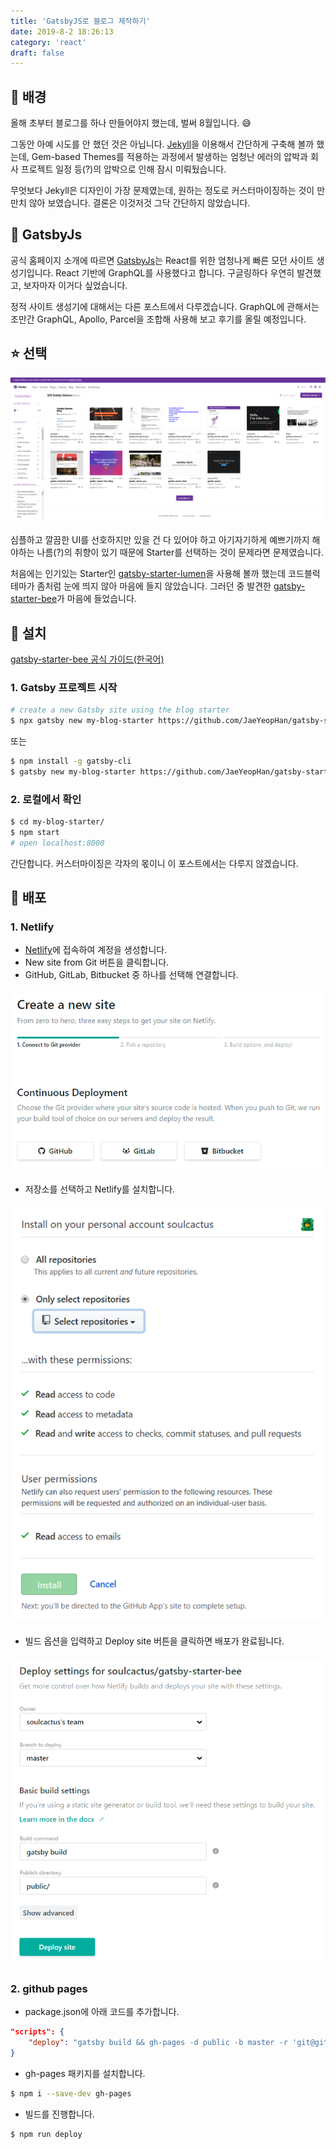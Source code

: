 ```yaml
---
title: 'GatsbyJS로 블로그 제작하기'
date: 2019-8-2 18:26:13
category: 'react'
draft: false
---
```


## 📝 배경

올해 초부터 블로그를 하나 만들어야지 했는데, 벌써 8월입니다. 😅

그동안 아예 시도를 안 했던 것은 아닙니다.
[Jekyll](https://jekyllrb.com/)을 이용해서 간단하게 구축해 볼까 했는데,
Gem-based Themes를 적용하는 과정에서 발생하는 엄청난 에러의 압박과 회사 프로젝트 일정 등(?)의 압박으로 인해 잠시 미뤄뒀습니다.

무엇보다 Jekyll은 디자인이 가장 문제였는데, 원하는 정도로 커스터마이징하는 것이 만만치 않아 보였습니다.
결론은 이것저것 그닥 간단하지 않았습니다.

## 💎 GatsbyJs

공식 홈페이지 소개에 따르면 [GatsbyJs](https://www.gatsbyjs.org/)는 React를 위한 엄청나게 빠른 모던 사이트 생성기입니다.
React 기반에 GraphQL를 사용했다고 합니다. 구글링하다 우연히 발견했고, 보자마자 이거다 싶었습니다.

정적 사이트 생성기에 대해서는 다른 포스트에서 다루겠습니다.
GraphQL에 관해서는 조만간 GraphQL, Apollo, Parcel을 조합해 사용해 보고 후기를 올릴 예정입니다.

## ⭐️ 선택

![](./images/gatsby_starters.png)

####

심플하고 깔끔한 UI를 선호하지만 있을 건 다 있어야 하고 아기자기하게 예쁘기까지 해야하는 나름(?)의 취향이 있기 때문에 Starter를 선택하는 것이 문제라면 문제였습니다.

처음에는 인기있는 Starter인 [gatsby-starter-lumen](https://www.gatsbyjs.org/starters/alxshelepenok/gatsby-starter-lumen/)을 사용해 볼까 했는데
코드블럭 테마가 좀처럼 눈에 띄지 않아 마음에 들지 않았습니다.
그러던 중 발견한 [gatsby-starter-bee](https://www.gatsbyjs.org/starters/JaeYeopHan/gatsby-starter-bee/)가 마음에 들었습니다.

## 📁 설치

[gatsby-starter-bee 공식 가이드(한국어)](https://github.com/JaeYeopHan/gatsby-starter-bee/blob/master/README.ko.md)

### 1. Gatsby 프로젝트 시작

```bash
# create a new Gatsby site using the blog starter
$ npx gatsby new my-blog-starter https://github.com/JaeYeopHan/gatsby-starter-bee
```

또는

```bash
$ npm install -g gatsby-cli
$ gatsby new my-blog-starter https://github.com/JaeYeopHan/gatsby-starter-bee
```

### 2. 로컬에서 확인

```bash
$ cd my-blog-starter/
$ npm start
# open localhost:8000
```

간단합니다. 커스터마이징은 각자의 몫이니 이 포스트에서는 다루지 않겠습니다.

## 🌟 배포

### 1. Netlify

-   [Netlify](https://www.netlify.com/)에 접속하여 계정을 생성합니다.
-   New site from Git 버튼을 클릭합니다.
-   GitHub, GitLab, Bitbucket 중 하나를 선택해 연결합니다.

####

![](./images/create_new_site.png)

####

-   저장소를 선택하고 Netlify를 설치합니다.

####

![](./images/install_netlify.png)

####

-   빌드 옵션을 입력하고 Deploy site 버튼을 클릭하면 배포가 완료됩니다.

####

![](./images/deploy_site.png)

### 2. github pages

-   package.json에 아래 코드를 추가합니다.

```json
"scripts": {
    "deploy": "gatsby build && gh-pages -d public -b master -r 'git@github.com:${your github id}/${github page name}.github.io.git'"
}
```

-   gh-pages 패키지를 설치합니다.

```bash
$ npm i --save-dev gh-pages
```

-   빌드를 진행합니다.

```bash
$ npm run deploy
```

